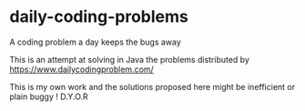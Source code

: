 # daily-coding-problems
A coding problem a day keeps the bugs away

This is an attempt at solving in Java the problems distributed by https://www.dailycodingproblem.com/

This is my own work and the solutions proposed here might be inefficient or plain buggy ! D.Y.O.R

